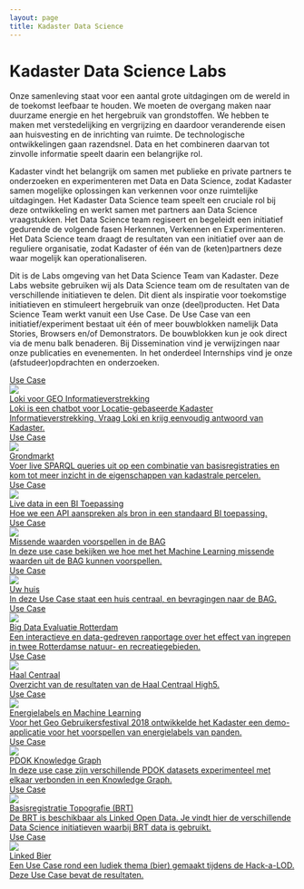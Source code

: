```yaml
---
layout: page
title: Kadaster Data Science
---
```

# Kadaster Data Science Labs

Onze samenleving staat voor een aantal grote uitdagingen om de wereld in de toekomst leefbaar te houden.  We moeten de overgang maken naar duurzame energie en het hergebruik van grondstoffen.  We hebben te maken met verstedelijking en vergrijzing en daardoor veranderende eisen aan huisvesting en de inrichting van ruimte.  De technologische ontwikkelingen gaan razendsnel.  Data en het combineren daarvan tot zinvolle informatie speelt daarin een belangrijke rol.

Kadaster vindt het belangrijk om samen met publieke en private partners te onderzoeken en experimenteren met Data en Data Science, zodat Kadaster samen mogelijke oplossingen kan verkennen voor onze ruimtelijke uitdagingen.  Het Kadaster Data Science team speelt een cruciale rol bij deze ontwikkeling en werkt samen met partners aan Data Science vraagstukken.  Het Data Science team regiseert en begeleidt een initiatief gedurende de volgende fasen Herkennen, Verkennen en Experimenteren.  Het Data Science team draagt de resultaten van een initiatief over aan de reguliere organisatie, zodat Kadaster of één van de (keten)partners deze waar mogelijk kan operationaliseren.

Dit is de Labs omgeving van het Data Science Team van Kadaster.  Deze Labs website gebruiken wij als Data Science team om de resultaten van de verschillende initiatieven te delen.  Dit dient als inspiratie voor toekomstige initiatieven en stimuleert hergebruik van onze (deel)producten.  Het Data Science Team werkt vanuit een Use Case.  De Use Case van een initiatief/experiment bestaat uit één of meer bouwblokken namelijk Data Stories, Browsers en/of Demonstrators.  De bouwblokken kun je ook direct via de menu balk benaderen.  Bij Dissemination vind je verwijzingen naar onze publicaties en evenementen.  In het onderdeel Internships vind je onze (afstudeer)opdrachten en onderzoeken.

<div class="cards-wrapper">
  <a href="/cases/loki">
    <div class="card">
      <div class="card-type">Use Case</div>
      <img class="card-image" src="/assets/images/loki-logo.jpg">
      <div class="card-title">Loki voor GEO Informatieverstrekking</div>
      <div class="card-description">Loki is een chatbot voor Locatie-gebaseerde Kadaster Informatieverstrekking. Vraag Loki en krijg eenvoudig antwoord van Kadaster.</div>
    </div>
  </a>
  <a href="/cases/grondmarkt">
    <div class="card">
      <div class="card-type">Use Case</div>
      <img class="card-image" src="/assets/images/grondmarkt.jpg">
      <div class="card-title">Grondmarkt</div>
      <div class="card-description">Voer live SPARQL queries uit op een combinatie van basisregistraties en kom tot meer inzicht in de eigenschappen van kadastrale percelen.</div>
    </div>
  </a>
  <a href="/cases/live-data-in-een-bi-toepassing">
    <div class="card">
      <div class="card-type">Use Case</div>
      <img class="card-image" src="/assets/images/tableau.jpg">
      <div class="card-title">Live data in een BI Toepassing</div>
      <div class="card-description">Hoe we een API aanspreken als bron in een standaard BI toepassing.</div>
    </div>
  </a>
  <a href="/cases/bag-voorspellingen">
    <div class="card">
      <div class="card-type">Use Case</div>
      <img class="card-image" src="/assets/images/bag.png">
      <div class="card-title">Missende waarden voorspellen in de BAG</div>
      <div class="card-description">In deze use case bekijken we hoe met het Machine Learning missende waarden uit de BAG kunnen voorspellen.</div>
    </div>
  </a>
  <a href="/cases/uw-huis">
    <div class="card">
      <div class="card-type">Use Case</div>
      <img class="card-image" src="/assets/images/huis.png">
      <div class="card-title">Uw huis</div>
      <div class="card-description">In deze Use Case staat een huis centraal, en bevragingen naar de BAG.</div>
    </div>
  </a>
  <a href="/cases/rotterdam-grondgebied">
    <div class="card">
      <div class="card-type">Use Case</div>
      <img class="card-image" src="/assets/images/rotterdam-skyline.jpg">
      <div class="card-title">Big Data Evaluatie Rotterdam</div>
      <div class="card-description">Een interactieve en data-gedreven rapportage over het effect van ingrepen in twee Rotterdamse natuur- en recreatiegebieden.</div>
    </div>
  </a>
  <a href="/cases/haal-centraal">
    <div class="card">
      <div class="card-type">Use Case</div>
      <img class="card-image" src="/assets/images/voetbal.png">
      <div class="card-title">Haal Centraal</div>
      <div class="card-description">Overzicht van de resultaten van de Haal Centraal High5.</div>
    </div>
  </a>
  <!--
  <a href="/cases/cbs-nieuwbouw">
    <div class="card">
      <div class="card-type">Use Case</div>
      <img class="card-image" src="/assets/images/cbs-logo.png">
      <div class="card-title">CBS Nieuwbouw Analyse</div>
      <div class="card-description">Voor het CBS wordt gekeken of de nieuwbouw van woningen zelfbouw of projectbouw is.  Dit wordt gedaan o.b.v. Machine Learning over aktes.</div>
    </div>
  </a>
  -->
  <a href="/cases/energielabels">
    <div class="card">
      <div class="card-type">Use Case</div>
      <img class="card-image" src="/assets/images/energielabels.png">
      <div class="card-title">Energielabels en Machine Learning</div>
      <div class="card-description">Voor het Geo Gebruikersfestival 2018 ontwikkelde het Kadaster een demo-applicatie voor het voorspellen van energielabels van panden.</div>
    </div>
  </a>
  <a href="/cases/pdok-knowledge-graph">
    <div class="card">
      <div class="card-type">Use Case</div>
      <img class="card-image" src="/assets/images/bag-in-lod-cloud.png">
      <div class="card-title">PDOK Knowledge Graph</div>
      <div class="card-description">In deze use case zijn verschillende PDOK datasets experimenteel met elkaar verbonden in een Knowledge Graph.</div>
    </div>
  </a>
  <!--
  <a href="/cases/hoogspanning-onderzoek">
    <div class="card">
      <div class="card-type">Use Case</div>
      <img class="card-image" src="/assets/images/hoogspanning.jpg">
      <div class="card-title">Hoogspanning Onderzoek</div>
      <div class="card-description">Wat staat er in de buurt van Hoogspanning lijnen en verdeel/transformator kasten.</div>
    </div>
  </a>
  -->
  <a href="/cases/brt">
    <div class="card">
      <div class="card-type">Use Case</div>
      <img class="card-image" src="/assets/images/nederland-provincies.jpg">
      <div class="card-title">Basisregistratie Topografie (BRT)</div>
      <div class="card-description">De BRT is beschikbaar als Linked Open Data. Je vindt hier de verschillende Data Science initiatieven waarbij BRT data is gebruikt.</div>
    </div>
  </a>
  <a href="/cases/linked-bier">
    <div class="card">
      <div class="card-type">Use Case</div>
      <img class="card-image" src="/assets/images/bier.jpg">
      <div class="card-title">Linked Bier</div>
      <div class="card-description">Een Use Case rond een ludiek thema (bier) gemaakt tijdens de Hack-a-LOD.  Deze Use Case bevat de resultaten.</div>
    </div>
  </a>
</div>
